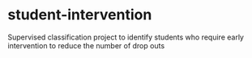 # student-intervention
Supervised classification project to identify students who require early intervention to reduce the number of drop outs
